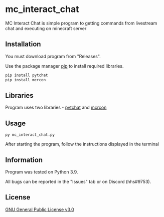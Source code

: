 # mc_interact_chat

MC Interact Chat is simple program to getting commands from livestream chat and executing on minecraft server

## Installation

You must download program from "Releases".

Use the package manager [pip](https://pip.pypa.io/en/stable/) to install required libraries.

```bash
pip install pytchat
pip install mcrcon
```

## Libraries

Program uses two libraries - [pytchat](https://pypi.org/project/pytchat/) and [mcrcon](https://pypi.org/project/mcrcon/)

## Usage

```
py mc_interact_chat.py
```

After starting the program, follow the instructions displayed in the terminal

## Information

Program was tested on Python 3.9.

All bugs can be reported in the "Issues" tab or on Discord (hhs#9753).

## License
[GNU General Public License v3.0](https://choosealicense.com/licenses/gpl-3.0/)
